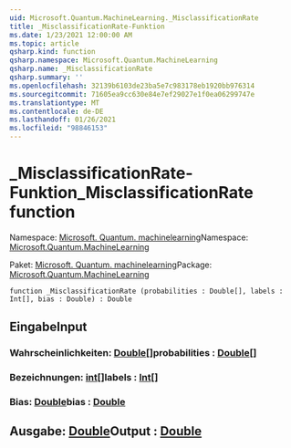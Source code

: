 ```yaml
---
uid: Microsoft.Quantum.MachineLearning._MisclassificationRate
title: _MisclassificationRate-Funktion
ms.date: 1/23/2021 12:00:00 AM
ms.topic: article
qsharp.kind: function
qsharp.namespace: Microsoft.Quantum.MachineLearning
qsharp.name: _MisclassificationRate
qsharp.summary: ''
ms.openlocfilehash: 32139b6103de23ba5e7c983178eb1920bb976314
ms.sourcegitcommit: 71605ea9cc630e84e7ef29027e1f0ea06299747e
ms.translationtype: MT
ms.contentlocale: de-DE
ms.lasthandoff: 01/26/2021
ms.locfileid: "98846153"
---
```

# <a name="_misclassificationrate-function"></a><span data-ttu-id="2d8b8-102">_MisclassificationRate-Funktion</span><span class="sxs-lookup"><span data-stu-id="2d8b8-102">_MisclassificationRate function</span></span>

<span data-ttu-id="2d8b8-103">Namespace: [Microsoft. Quantum. machinelearning](xref:Microsoft.Quantum.MachineLearning)</span><span class="sxs-lookup"><span data-stu-id="2d8b8-103">Namespace: [Microsoft.Quantum.MachineLearning](xref:Microsoft.Quantum.MachineLearning)</span></span>

<span data-ttu-id="2d8b8-104">Paket: [Microsoft. Quantum. machinelearning](https://nuget.org/packages/Microsoft.Quantum.MachineLearning)</span><span class="sxs-lookup"><span data-stu-id="2d8b8-104">Package: [Microsoft.Quantum.MachineLearning](https://nuget.org/packages/Microsoft.Quantum.MachineLearning)</span></span>




```qsharp
function _MisclassificationRate (probabilities : Double[], labels : Int[], bias : Double) : Double
```


## <a name="input"></a><span data-ttu-id="2d8b8-105">Eingabe</span><span class="sxs-lookup"><span data-stu-id="2d8b8-105">Input</span></span>

### <a name="probabilities--double"></a><span data-ttu-id="2d8b8-106">Wahrscheinlichkeiten: [Double](xref:microsoft.quantum.lang-ref.double)[]</span><span class="sxs-lookup"><span data-stu-id="2d8b8-106">probabilities : [Double](xref:microsoft.quantum.lang-ref.double)[]</span></span>




### <a name="labels--int"></a><span data-ttu-id="2d8b8-107">Bezeichnungen: [int](xref:microsoft.quantum.lang-ref.int)[]</span><span class="sxs-lookup"><span data-stu-id="2d8b8-107">labels : [Int](xref:microsoft.quantum.lang-ref.int)[]</span></span>




### <a name="bias--double"></a><span data-ttu-id="2d8b8-108">Bias: [Double](xref:microsoft.quantum.lang-ref.double)</span><span class="sxs-lookup"><span data-stu-id="2d8b8-108">bias : [Double](xref:microsoft.quantum.lang-ref.double)</span></span>





## <a name="output--double"></a><span data-ttu-id="2d8b8-109">Ausgabe: [Double](xref:microsoft.quantum.lang-ref.double)</span><span class="sxs-lookup"><span data-stu-id="2d8b8-109">Output : [Double](xref:microsoft.quantum.lang-ref.double)</span></span>

